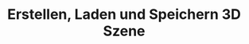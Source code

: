 ﻿---
title: Erstellen, Laden und Speichern 3D Szene
type: docs
weight: 20
url: /de/python-net/creating-loading-and-saving-3d-scene/
---
